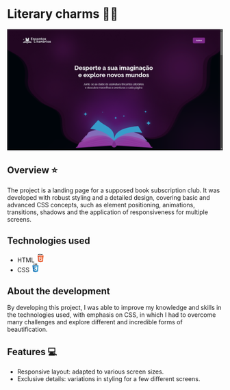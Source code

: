 # Literary charms 📓🐰

![Encantos literários](assets/images/Encantos_literarios.png)

## Overview ⭐

The project is a landing page for a supposed book subscription club. It was developed with robust styling and a detailed design, covering basic and advanced CSS concepts, such as element positioning, animations, transitions, shadows and the application of responsiveness for multiple screens.

## Technologies used

- HTML <img src="https://raw.githubusercontent.com/devicons/devicon/master/icons/html5/html5-original-wordmark.svg" alt="html5" width="20" height="20"/>
- CSS <img src="https://raw.githubusercontent.com/devicons/devicon/master/icons/css3/css3-original-wordmark.svg" alt="css3" width="20" height="20"/>

## About the development

By developing this project, I was able to improve my knowledge and skills in the technologies used, with emphasis on CSS, in which I had to overcome many challenges and explore different and incredible forms of beautification.

## Features 💻

- Responsive layout: adapted to various screen sizes.
- Exclusive details: variations in styling for a few different screens.
